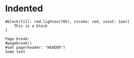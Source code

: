 # Indented

```typst
#block(fill: red.lighten(70%), stroke: red, inset: 1em)[
    This is a block
]
```

```typ
Page break:
#pagebreak()
#set page(header: "HEADER")
Some text
```